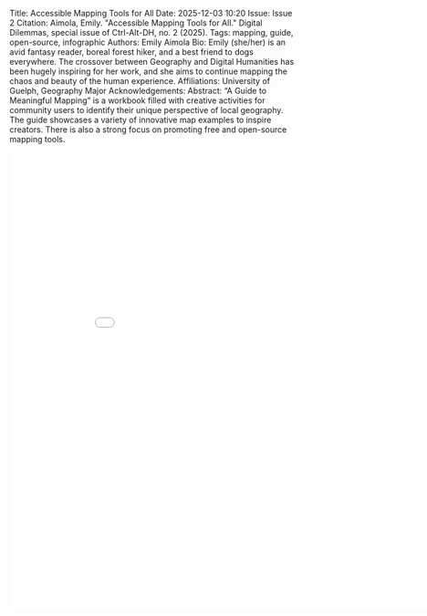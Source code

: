 Title: Accessible Mapping Tools for All
Date: 2025-12-03 10:20
Issue: Issue 2
Citation: Aimola, Emily. "Accessible Mapping Tools for All." Digital Dilemmas, special issue of Ctrl-Alt-DH, no. 2 (2025).
Tags: mapping, guide, open-source, infographic
Authors: Emily Aimola
Bio: Emily (she/her) is an avid fantasy reader, boreal forest hiker, and a best friend to dogs everywhere. The crossover between Geography and Digital Humanities has been hugely inspiring for her work, and she aims to continue mapping the chaos and beauty of the human experience.
Affiliations: University of Guelph, Geography Major
Acknowledgements:
Abstract: “A Guide to Meaningful Mapping” is a workbook filled with creative activities for community users to identify their unique perspective of local geography. The guide showcases a variety of innovative map examples to inspire creators. There is also a strong focus on promoting free and open-source mapping tools.

<embed src="{static}/images/issue2-images/Aimola-Meaningful-Mapping.pdf" width="900x" height="800px" />

